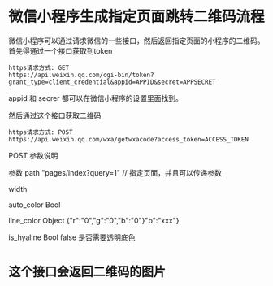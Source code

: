 # 微信小程序生成指定页面跳转二维码流程

微信小程序可以通过请求微信的一些接口，然后返回指定页面的小程序的二维码。
首先得通过一个接口获取到token

````
https请求方式: GET
https://api.weixin.qq.com/cgi-bin/token?grant_type=client_credential&appid=APPID&secret=APPSECRET
````
appid 和 secrer 都可以在微信小程序的设置里面找到。

然后通过这个接口获取二维码
````
https请求方式: POST
https://api.weixin.qq.com/wxa/getwxacode?access_token=ACCESS_TOKEN
````
POST 参数说明

参数
path  "pages/index?query=1"  // 指定页面，并且可以传递参数 

width

auto_color	Bool

line_color	Object	{"r":"0","g":"0","b":"0"}"b":"xxx"}

is_hyaline	Bool	false	是否需要透明底色

# `这个接口会返回二维码的图片`